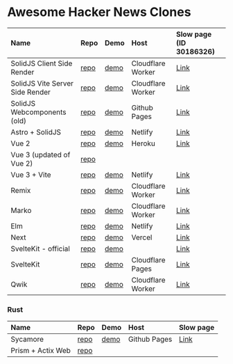 # Awesome Hacker News Clones

| Name | Repo | Demo  | Host | Slow page (ID 30186326) | 
| :---        |    :----   |    :----   |          :--- | :--- |
| SolidJS Client Side Render | [repo](https://github.com/solidjs/solid-hackernews) | [demo](https://hackernews-csr.ryansolid.workers.dev/) | Cloudflare Worker | [Link](https://hackernews-csr.ryansolid.workers.dev/stories/30186326) |
| SolidJS Vite Server Side Render | [repo](https://github.com/solidjs/solid-hackernews/tree/vite-ssr) | [demo](https://hackernews.ryansolid.workers.dev/) | Cloudflare Worker | [Link](https://hackernews.ryansolid.workers.dev/stories/30186326) |
| SolidJS Webcomponents (old) | [repo](https://github.com/ryansolid/solid-hackernews-app) | [demo](https://ryansolid.github.io/solid-hackernews-app/) | Github Pages | [Link](https://ryansolid.github.io/solid-hackernews-app/#/stories/30186326) |
| Astro + SolidJS | [repo](https://github.com/ryansolid/astro-solid-hackernews) | [demo](https://astro-solid-hn.netlify.app/) | Netlify | [Link](https://astro-solid-hn.netlify.app/stories/30186326) |
| Vue 2 | [repo](https://github.com/vuejs/vue-hackernews-2.0) | [demo](https://vue-hn.herokuapp.com/top) | Heroku | [Link](https://vue-hn.herokuapp.com/item/30186326) |
| Vue 3 (updated of Vue 2) | [repo](https://github.com/raukaute/vue-hackernews-3.0)| | |  |
| Vue 3 + Vite | [repo](https://github.com/visualfanatic/vue-hackernews-3.0)| [demo](https://vue-hn.netlify.app/) | Netlify | [Link](https://vue-hn.netlify.app/item/30186326) |
| Remix | [repo](https://github.com/ryansolid/remix-hackernews) | [demo](https://remix-hackernews.ryansolid.workers.dev/) | Cloudflare Worker | [Link](https://remix-hackernews.ryansolid.workers.dev/stories/30186326) |
| Marko | [repo](https://github.com/ryansolid/marko-hackernews) | [demo](https://marko-hackernews.ryansolid.workers.dev/) | Cloudflare Worker | [Link](https://marko-hackernews.ryansolid.workers.dev/stories/30186326) |
| Elm | [repo](https://github.com/dillonkearns/elm-pages/tree/serverless-latest/examples/hackernews) | [demo](https://hacker-news-elm-pages.netlify.app) | Netlify | [Link](https://hacker-news-elm-pages.netlify.app/stories/30186326) |
| Next | [repo](https://github.com/ryansolid/next-hackernews) | [demo](https://next-hackernews-olive.vercel.app/) | Vercel | [Link](https://next-hackernews-olive.vercel.app/stories/30186326) |
| SvelteKit - official | [repo](https://github.com/sveltejs/sites/tree/master/sites/hn.svelte.dev) | [demo](https://hn.svelte.dev) | | [Link](https://hn.svelte.dev/item/30186326) |
| SvelteKit | [repo](https://github.com/ryansolid/svelte-hackernews) | [demo](https://svelte-hackernews.pages.dev/) | Cloudflare Pages |[Link](https://svelte-hackernews.pages.dev/stories/30186326) |
| Qwik | [repo](https://github.com/ryansolid/qwik-hackernews) | [demo](https://qwik-hackernews.ryansolid.workers.dev/) | Cloudflare Worker |[Link](https://qwik-hackernews.ryansolid.workers.dev/stories/30186326) |

### Rust

| Name | Repo | Demo | Host | Slow page |
| :---        |    :----   |    :----   |  :--- | :--- |
| Sycamore | [repo](https://github.com/sycamore-rs/hackernews-sycamore) | [demo](https://sycamore-rs.github.io/hackernews-sycamore/ ) | Github Pages | [Link](https://sycamore-rs.github.io/hackernews-sycamore/item/30186326) |
| Prism + Actix Web | [repo](https://github.com/kaleidawave/hackernews-prism) | | | |
